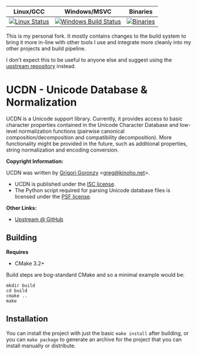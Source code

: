 | Linux/GCC | Windows/MSVC | Binaries |
| :---------: | :------------: | :--------: |
| [![Linux Status](https://travis-ci.org/Nephatrine/ucdn-neph.svg?branch=master)](https://travis-ci.org/Nephatrine/ucdn-neph) | [![Windows Build Status](https://ci.appveyor.com/api/projects/status/lpwxdh7nsswly6jf/branch/master?svg=true)](https://ci.appveyor.com/project/Nephatrine/ucdn-neph) | [![Binaries](https://img.shields.io/badge/bin-MS%20VC14-brightgreen.svg)](https://ci.appveyor.com/project/Nephatrine/ucdn-neph/build/artifacts)

This is my personal fork. It mostly contains changes to the build system to
bring it more in-line with other tools I use and integrate more cleanly into my
other projects and build pipeline.

I don't expect this to be useful to anyone else and suggest using the
[upstream repository](https://github.com/grigorig/ucdn) instead.

# UCDN - Unicode Database & Normalization

UCDN is a Unicode support library. Currently, it provides access
to basic character properties contained in the Unicode Character
Database and low-level normalization functions (pairwise canonical
composition/decomposition and compatibility decomposition). More
functionality might be provided in the future, such as additional
properties, string normalization and encoding conversion.

**Copyright Information:**

UCDN was written by [Grigori Goronzy](https://github.com/grigorig) <<greg@kinoho.net>>.

* UCDN is published under the [ISC license](LICENSE.md).
* The Python script required for parsing Unicode database files is licensed
  under the [PSF license](PYTHON-LICENSE).

**Other Links:**

* [Upstream @ GitHub](https://github.com/grigorig/ucdn)

## Building

**Requires**

* CMake 3.2+

Build steps are bog-standard CMake and so a minimal example would be:

```
mkdir build
cd build
cmake ..
make
```

## Installation

You can install the project with just the basic `make install` after building,
or you can `make package` to generate an archive for the project that you can
install manually or distribute.

